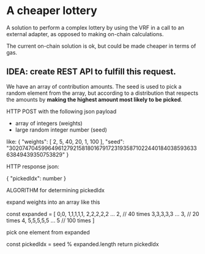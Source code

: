 
# A cheaper lottery

A solution to perform a complex lottery by using the VRF in a call to an external adapter, as opposed to making on-chain calculations.

The current on-chain solution is ok, but could be made cheaper in terms of gas.


## IDEA: create REST API to fulfill this request.

We have an array of contribution amounts. The seed is used to pick a random element from the array, but according to a distribution that respects the amounts by **making the highest amount most likely to be picked**.

HTTP POST with the following json payload
- array of integers (weights)
- large random integer number (seed)

like:
{
  "weights": [
    2,
    5,
    40,
    20,
    1,
    100
  ],
  "seed": "30207470459964961279215818016791723193587102244018403859363363849439350753829"
}

HTTP response json: 

{
  "pickedIdx": number
}



ALGORITHM for determining pickedIdx


expand weights into an array like this

const expanded = [
  0,0,
  1,1,1,1,1,
  2,2,2,2,2 ... 2,    // 40 times
  3,3,3,3,3 ... 3,    // 20 times
  4,
  5,5,5,5,5 ... 5     // 100 times
]

pick one element from expanded

const pickedIdx = seed % expanded.length 
return pickedIdx


